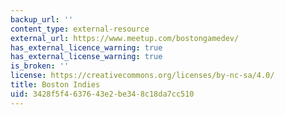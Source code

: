 ```yaml
---
backup_url: ''
content_type: external-resource
external_url: https://www.meetup.com/bostongamedev/
has_external_licence_warning: true
has_external_license_warning: true
is_broken: ''
license: https://creativecommons.org/licenses/by-nc-sa/4.0/
title: Boston Indies
uid: 3428f5f4-6376-43e2-be34-8c18da7cc510
---
```

